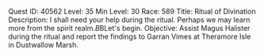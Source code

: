 Quest ID: 40562
Level: 35
Min Level: 30
Race: 589
Title: Ritual of Divination
Description: I shall need your help during the ritual. Perhaps we may learn more from the spirit realm.$B$BLet's begin.
Objective: Assist Magus Halister during the ritual and report the findings to Garran Vimes at Theramore Isle in Dustwallow Marsh.
